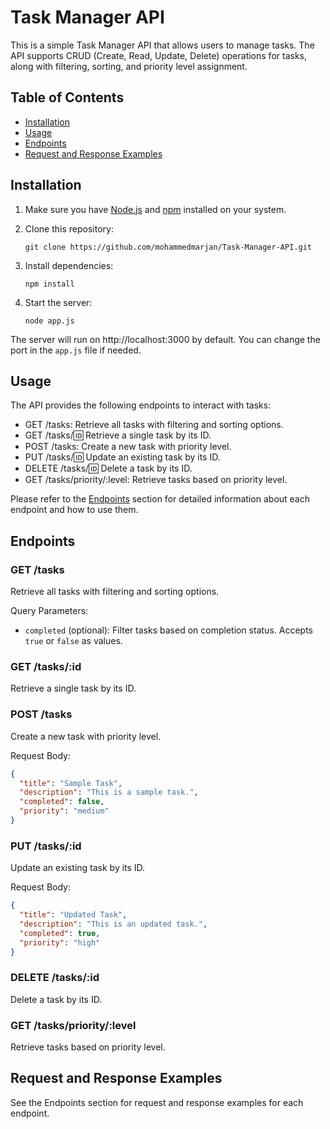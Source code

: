 # Task Manager API

This is a simple Task Manager API that allows users to manage tasks. The API supports CRUD (Create, Read, Update, Delete) operations for tasks, along with filtering, sorting, and priority level assignment.

## Table of Contents

- [Installation](#installation)
- [Usage](#usage)
- [Endpoints](#endpoints)
- [Request and Response Examples](#request-and-response-examples)

## Installation

1. Make sure you have [Node.js](https://nodejs.org/) and [npm](https://www.npmjs.com/) installed on your system.

2. Clone this repository:

    ```
    git clone https://github.com/mohammedmarjan/Task-Manager-API.git
    ```

3. Install dependencies:
    ```
    npm install
    ```

4. Start the server:
    ````
    node app.js
    ````

The server will run on http://localhost:3000 by default. You can change the port in the `app.js` file if needed.

## Usage

The API provides the following endpoints to interact with tasks:

- GET /tasks: Retrieve all tasks with filtering and sorting options.
- GET /tasks/:id: Retrieve a single task by its ID.
- POST /tasks: Create a new task with priority level.
- PUT /tasks/:id: Update an existing task by its ID.
- DELETE /tasks/:id: Delete a task by its ID.
- GET /tasks/priority/:level: Retrieve tasks based on priority level.

Please refer to the [Endpoints](#endpoints) section for detailed information about each endpoint and how to use them.

## Endpoints

### GET /tasks

Retrieve all tasks with filtering and sorting options.

Query Parameters:

- `completed` (optional): Filter tasks based on completion status. Accepts `true` or `false` as values.

### GET /tasks/:id

Retrieve a single task by its ID.

### POST /tasks

Create a new task with priority level.

Request Body:

```json
{
  "title": "Sample Task",
  "description": "This is a sample task.",
  "completed": false,
  "priority": "medium"
}
```

### PUT /tasks/:id
Update an existing task by its ID.

Request Body:
```json
{
  "title": "Updated Task",
  "description": "This is an updated task.",
  "completed": true,
  "priority": "high"
}
```

### DELETE /tasks/:id
Delete a task by its ID.

### GET /tasks/priority/:level
Retrieve tasks based on priority level.

## Request and Response Examples
See the Endpoints section for request and response examples for each endpoint.
